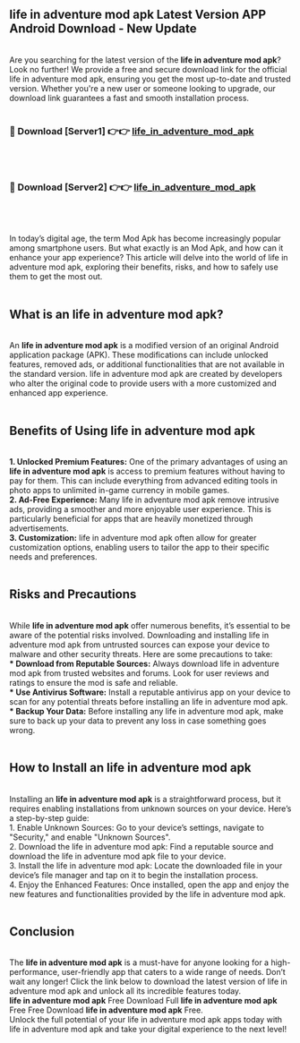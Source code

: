 ## life in adventure mod apk Latest Version APP Android Download - New Update
<br>
Are you searching for the latest version of the <strong>life in adventure mod apk</strong>? Look no further! We provide a free and secure download link for the official life in adventure mod apk, ensuring you get the most up-to-date and trusted version. Whether you're a new user or someone looking to upgrade, our download link guarantees a fast and smooth installation process.
<br>
<br>
<h3>🔴 Download [Server1] 👉👉 <a href="https://modyolo.store/life+in+adventure+mod+apk">life_in_adventure_mod_apk</a></h3><br>
<br>
<h3>🔴 Download [Server2] 👉👉 <a href="https://modyolo.store/life+in+adventure+mod+apk">life_in_adventure_mod_apk</a></h3><br>
<br>
<br>
In today’s digital age, the term Mod Apk has become increasingly popular among smartphone users. But what exactly is an Mod Apk, and how can it enhance your app experience? This article will delve into the world of life in adventure mod apk, exploring their benefits, risks, and how to safely use them to get the most out.
<br>
<br>
<h2>What is an life in adventure mod apk?</h2>
<br>
An <strong>life in adventure mod apk</strong> is a modified version of an original Android application package (APK). These modifications can include unlocked features, removed ads, or additional functionalities that are not available in the standard version. life in adventure mod apk are created by developers who alter the original code to provide users with a more customized and enhanced app experience.
<br>
<br>
<h2>Benefits of Using life in adventure mod apk</h2>
<br>
<strong> 1. Unlocked Premium Features:</strong> One of the primary advantages of using an <strong>life in adventure mod apk</strong> is access to premium features without having to pay for them. This can include everything from advanced editing tools in photo apps to unlimited in-game currency in mobile games.
<br>
<strong> 2. Ad-Free Experience:</strong> Many life in adventure mod apk remove intrusive ads, providing a smoother and more enjoyable user experience. This is particularly beneficial for apps that are heavily monetized through advertisements.
<br>
<strong> 3. Customization:</strong> life in adventure mod apk often allow for greater customization options, enabling users to tailor the app to their specific needs and preferences.
<br>
<br>
<h2>Risks and Precautions</h2>
<br>
While <strong>life in adventure mod apk</strong> offer numerous benefits, it’s essential to be aware of the potential risks involved. Downloading and installing life in adventure mod apk from untrusted sources can expose your device to malware and other security threats. Here are some precautions to take:
<br>
<strong> * Download from Reputable Sources:</strong> Always download life in adventure mod apk from trusted websites and forums. Look for user reviews and ratings to ensure the mod is safe and reliable.
<br>
<strong> * Use Antivirus Software:</strong> Install a reputable antivirus app on your device to scan for any potential threats before installing an life in adventure mod apk.
<br>
<strong> * Backup Your Data:</strong> Before installing any life in adventure mod apk, make sure to back up your data to prevent any loss in case something goes wrong.
<br>
<br>
<h2>How to Install an life in adventure mod apk</h2>
<br>
Installing an <strong>life in adventure mod apk</strong> is a straightforward process, but it requires enabling installations from unknown sources on your device. Here’s a step-by-step guide:
<br>
 1. Enable Unknown Sources: Go to your device’s settings, navigate to "Security," and enable "Unknown Sources".
<br>
 2. Download the life in adventure mod apk: Find a reputable source and download the life in adventure mod apk file to your device.
<br>
 3. Install the life in adventure mod apk: Locate the downloaded file in your device’s file manager and tap on it to begin the installation process.
<br>
 4. Enjoy the Enhanced Features: Once installed, open the app and enjoy the new features and functionalities provided by the life in adventure mod apk.
<br>
<br>
<h2><strong>Conclusion</strong></h2>
<br>
The <strong>life in adventure mod apk</strong> is a must-have for anyone looking for a high-performance, user-friendly app that caters to a wide range of needs. Don’t wait any longer! Click the link below to download the latest version of life in adventure mod apk and unlock all its incredible features today.
<br>
<strong>life in adventure mod apk</strong> Free Download Full <strong>life in adventure mod apk</strong> Free Free Download <strong>life in adventure mod apk</strong> Free.
<br>
Unlock the full potential of your life in adventure mod apk apps today with life in adventure mod apk and take your digital experience to the next level!